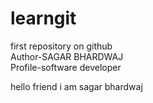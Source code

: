 # learngit
first repository on github
<br>
Author-SAGAR BHARDWAJ
<br>
Profile-software developer
<p>hello friend i am sagar bhardwaj</p>
